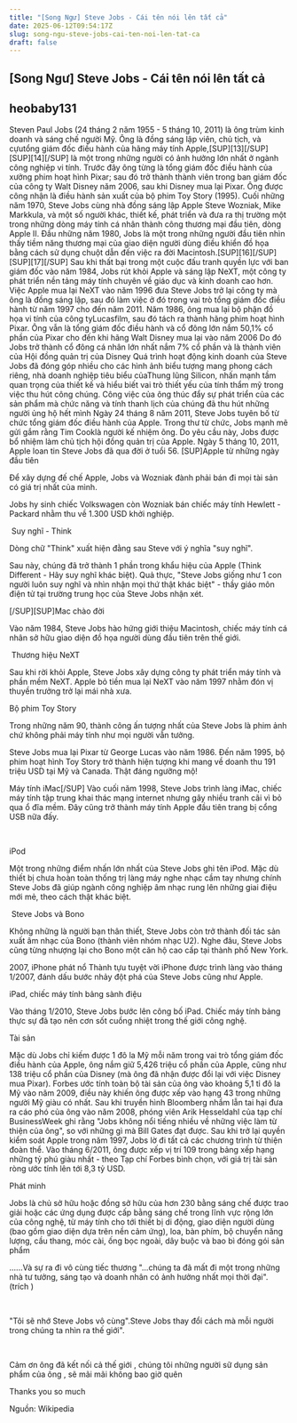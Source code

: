 ```yaml
---
title: "[Song Ngư] Steve Jobs - Cái tên nói lên tất cả"
date: 2025-06-12T09:54:17Z
slug: song-ngu-steve-jobs-cai-ten-noi-len-tat-ca
draft: false
---
```


## [Song Ngư] Steve Jobs - Cái tên nói lên tất cả

## heobaby131

Steven Paul Jobs (24 tháng 2 năm 1955 - 5 tháng 10, 2011) là ông trùm kinh doanh và sáng chế người Mỹ. Ông là đồng sáng lập viên, chủ tịch, và cựutổng giám đốc điều hành của hãng máy tính Apple,[SUP][13][/SUP][SUP][14][/SUP] là một trong những người có ảnh hưởng lớn nhất ở ngành công nghiệp vi tính. Trước đây ông từng là tổng giám đốc điều hành của xưởng phim hoạt hình Pixar; sau đó trở thành thành viên trong ban giám đốc của công ty Walt Disney năm 2006, sau khi Disney mua lại Pixar. Ông được công nhận là điều hành sản xuất của bộ phim Toy Story (1995).
Cuối những năm 1970, Steve Jobs cùng nhà đồng sáng lập Apple Steve Wozniak, Mike Markkula, và một số người khác, thiết kế, phát triển và đưa ra thị trường một trong những dòng máy tính cá nhân thành công thương mại đầu tiên, dòng Apple II. Đầu những năm 1980, Jobs là một trong những người đầu tiên nhìn thấy tiềm năng thương mại của giao diện người dùng điều khiển đồ họa bằng cách sử dụng chuột dẫn đến việc ra đời Macintosh.[SUP][16][/SUP][SUP][17][/SUP] Sau khi thất bại trong một cuộc đấu tranh quyền lực với ban giám đốc vào năm 1984, Jobs rút khỏi Apple và sáng lập NeXT, một công ty phát triển nền tảng máy tính chuyên về giáo dục và kinh doanh cao hơn. Việc Apple mua lại NeXT vào năm 1996 đưa Steve Jobs trở lại công ty mà ông là đồng sáng lập, sau đó làm việc ở đó trong vai trò tổng giám đốc điều hành từ năm 1997 cho đến năm 2011. Năm 1986, ông mua lại bộ phận đồ họa vi tính của công tyLucasfilm, sau đó tách ra thành hãng phim hoạt hình Pixar. Ông vẫn là tổng giám đốc điều hành và cổ đông lớn nắm 50,1% cổ phần của Pixar cho đến khi hãng Walt Disney mua lại vào năm 2006  Do đó Jobs trở thành cổ đông cá nhân lớn nhất nắm 7% cổ phần và là thành viên của Hội đồng quản trị của Disney
Quá trình hoạt động kinh doanh của Steve Jobs đã đóng góp nhiều cho các hình ảnh biểu tượng mang phong cách riêng, nhà doanh nghiệp tiêu biểu củaThung lũng Silicon, nhấn mạnh tầm quan trọng của thiết kế và hiểu biết vai trò thiết yếu của tính thẩm mỹ trong việc thu hút công chúng. Công việc của ông thúc đẩy sự phát triển của các sản phẩm mà chức năng và tính thanh lịch của chúng đã thu hút những người ủng hộ hết mình
Ngày 24 tháng 8 năm 2011, Steve Jobs tuyên bố từ chức tổng giám đốc điều hành của Apple. Trong thư từ chức, Jobs mạnh mẽ gửi gắm rằng Tim Cooklà người kế nhiệm ông. Do yêu cầu này, Jobs được bổ nhiệm làm chủ tịch hội đồng quản trị của Apple. Ngày 5 tháng 10, 2011, Apple loan tin Steve Jobs đã qua đời ở tuổi 56.
[SUP]Apple từ những ngày đầu tiên

Để xây dựng đế chế Apple, Jobs và Wozniak đành phải bán đi mọi tài sản có giá trị nhất của mình.

Jobs hy sinh chiếc Volkswagen còn Wozniak bán chiếc máy tính Hewlett - Packard nhằm thu về 1.300 USD khởi nghiệp.
 
​
Suy nghĩ - Think

Dòng chữ "Think" xuất hiện đằng sau Steve với ý nghĩa "suy nghĩ".

Sau này, chúng đã trở thành 1 phần trong khẩu hiệu của Apple (Think Different - Hãy suy nghĩ khác biệt). Quả thực, "Steve Jobs giống như 1 con người luôn suy nghĩ và nhìn nhận mọi thứ thật khác biệt" - thầy giáo môn điện tử tại trường trung học của Steve Jobs nhận xét.

​[/SUP][SUP]Mac chào đời

Vào năm 1984, Steve Jobs hào hứng giới thiệu Macintosh, chiếc máy tính cá nhân sở hữu giao diện đồ họa người dùng đầu tiên trên thế giới.
 
​
Thương hiệu NeXT

Sau khi rời khỏi Apple, Steve Jobs xây dựng công ty phát triển máy tính và phần mềm NeXT. Apple bỏ tiền mua lại NeXT vào năm 1997 nhằm đón vị thuyền trưởng trở lại mái nhà xưa.

​Bộ phim Toy Story

Trong những năm 90, thành công ấn tượng nhất của Steve Jobs là phim ảnh chứ không phải máy tính như mọi người vẫn tưởng.

Steve Jobs mua lại Pixar từ George Lucas vào năm 1986. Đến năm 1995, bộ phim hoạt hình Toy Story trở thành hiện tượng khi mang về doanh thu 191 triệu USD tại Mỹ và Canada. Thật đáng ngưỡng mộ!


Máy tính iMac​[/SUP]
Vào cuối năm 1998, Steve Jobs trình làng iMac, chiếc máy tính tập trung khai thác mạng internet nhưng gây nhiều tranh cãi vì bỏ qua ổ đĩa mềm. Đây cũng trở thành máy tính Apple đầu tiên trang bị cổng USB nữa đấy.

​ 

iPod

Một trong những điểm nhấn lớn nhất của Steve Jobs ghi tên iPod. Mặc dù thiết bị chưa hoàn toàn thống trị làng máy nghe nhạc cầm tay nhưng chính Steve Jobs đã giúp ngành công nghiệp âm nhạc rung lên những giai điệu mới mẻ, theo cách thật khác biệt.
 
​
Steve Jobs và Bono

Không những là người bạn thân thiết, Steve Jobs còn trở thành đối tác sản xuất âm nhạc của Bono (thành viên nhóm nhạc U2). Nghe đâu, Steve Jobs cũng từng nhượng lại cho Bono một căn hộ cao cấp tại thành phố New York.


2007, iPhone phát nổ​
Thành tựu tuyệt vời iPhone được trình làng vào tháng 1/2007, đánh dấu bước nhảy đột phá của Steve Jobs cũng như Apple.
 

iPad, chiếc máy tính bảng sành điệu

Vào tháng 1/2010, Steve Jobs bước lên công bố iPad. Chiếc máy tính bảng thực sự đã tạo nên cơn sốt cuồng nhiệt trong thế giới công nghệ.
 
​​Tài sản

Mặc dù Jobs chỉ kiếm được 1 đô la Mỹ mỗi năm trong vai trò tổng giám đốc điều hành của Apple, ông nắm giữ 5,426  triệu cổ phần của Apple, cũng như 138 triệu cổ phần của Disney (mà ông đã nhận được đổi lại với việc Disney mua Pixar). Forbes ước tính toàn bộ tài sản của ông vào khoảng 5,1 tỉ đô la Mỹ vào năm 2009, điều này khiến ông được xếp vào hạng 43 trong những người Mỹ giàu có nhất. Sau khi truyền hình Bloomberg nhầm lẫn tai hại đưa ra cáo phó của ông vào năm 2008, phóng viên Arik Hesseldahl của tạp chí BusinessWeek ghi rằng "Jobs không nổi tiếng nhiều về những việc làm từ thiện của ông", so với những gì mà Bill Gates đạt được. Sau khi trở lại quyền kiểm soát Apple trong năm 1997, Jobs lờ đi tất cả các chương trình từ thiện đoàn thể. Vào tháng 6/2011, ông được xếp vị trí 109 trong bảng xếp hạng những tỷ phú giàu nhất - theo Tạp chí Forbes bình chọn, với giá trị tài sản ròng ước tính lên tới 8,3 tỷ USD.

Phát minh

Jobs là chủ sở hữu hoặc đồng sở hữu của hơn 230 bằng sáng chế được trao giải hoặc các ứng dụng được cấp bằng sáng chế trong lĩnh vực rộng lớn của công nghệ, từ máy tính cho tới thiết bị di động, giao diện người dùng (bao gồm giao diện dựa trên nền cảm ứng), loa, bàn phím, bộ chuyển năng lượng, cầu thang, móc cài, ống bọc ngoài, dây buộc và bao bì đóng gói sản phẩm

......Và sự ra đi vô cùng tiếc thương
"...chúng ta đã mất đi một trong những nhà tư tưởng, sáng tạo và doanh nhân có ảnh hưởng nhất mọi thời đại".
​(trích ) 

​


"Tôi sẽ nhớ Steve Jobs vô cùng".​Steve Jobs thay đổi cách mà mỗi người trong chúng ta nhìn ra thế giới".

​



Cảm ơn ông đã kết nối cả thế giới , chúng tôi những người sữ dụng sản phẩm của ông , sẽ mãi mãi không bao giờ quên 

Thanks you so much 


Nguồn: Wikipedia
​
​